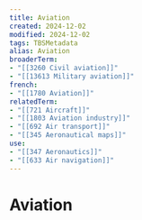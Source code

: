 ```yaml
---
title: Aviation
created: 2024-12-02
modified: 2024-12-02
tags: TBSMetadata
alias: Aviation
broaderTerm:
- "[[3260 Civil aviation]]"
- "[[13613 Military aviation]]"
french:
- "[[1780 Aviation]]"
relatedTerm:
- "[[721 Aircraft]]"
- "[[1803 Aviation industry]]"
- "[[692 Air transport]]"
- "[[345 Aeronautical maps]]"
use:
- "[[347 Aeronautics]]"
- "[[633 Air navigation]]"
---
```

# Aviation
